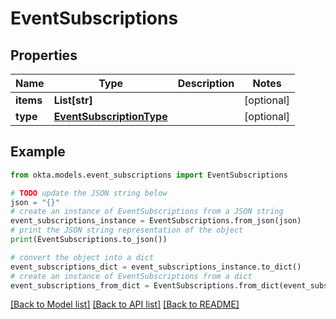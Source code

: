 # EventSubscriptions


## Properties

Name | Type | Description | Notes
------------ | ------------- | ------------- | -------------
**items** | **List[str]** |  | [optional] 
**type** | [**EventSubscriptionType**](EventSubscriptionType.md) |  | [optional] 

## Example

```python
from okta.models.event_subscriptions import EventSubscriptions

# TODO update the JSON string below
json = "{}"
# create an instance of EventSubscriptions from a JSON string
event_subscriptions_instance = EventSubscriptions.from_json(json)
# print the JSON string representation of the object
print(EventSubscriptions.to_json())

# convert the object into a dict
event_subscriptions_dict = event_subscriptions_instance.to_dict()
# create an instance of EventSubscriptions from a dict
event_subscriptions_from_dict = EventSubscriptions.from_dict(event_subscriptions_dict)
```
[[Back to Model list]](../README.md#documentation-for-models) [[Back to API list]](../README.md#documentation-for-api-endpoints) [[Back to README]](../README.md)



